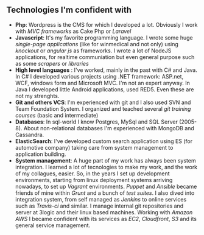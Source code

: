 ## Technologies I'm confident with

- **Php**: Wordpress is the CMS for which I developed a lot. Obviously I work with *MVC frameworks* as Cake Php or *Laravel*
- **Javascript**: It's my favorite programming language. I wrote some huge *single-page applications* (like for winmedical and not only) using *knockout* or *angular js* as frameworks.
I wrote a lot of NodeJS applications, for realtime communiation but even general purpose such as some *scrapers* or *libraries*
- **High level languages** : I've worked, mainly in the past with C# and Java. In C# I developed various projects using .NET framework: ASP.net, WCF, windows form and Microsoft MVC. I'm not an expert anyway.
In Java I developed little Android applications, used RED5. Even these are not my strenghts.
- **Git and others VCS**: I'm experienced with git and I also used SVN and Team Foundation System. I organized and teached several *git training courses* (basic and intermediate)
- **Databases**: In sql-world I know Postgres, MySql and SQL Server (2005-8). About non-relational databases I'm experienced with MongoDB and Cassandra.
- **ElasticSearch**: I've developed custom search application using ES (for automotive company) taking care from system management to application building.
- **System management**: A huge part of my work has always been system integration. I learned a lot of tecnologies to make my work, and the work of my collagues, easier. So, in the years I set up development environments, starting from linux deployment systems arriving nowadays, to set up *Vagrant* environments. *Puppet* and *Ansible* became friends of mine within *Grunt* and a bunch of *test suites*. I also dived into integration system, from self managed as *Jenkins* to online services such as *Travis-ci* and similar. I manage internal git repositories and server at 3logic and their linux based machines. Working with *Amazon AWS* I became confident with its services as *EC2*, *Cloudfront*, *S3* and its general service management.